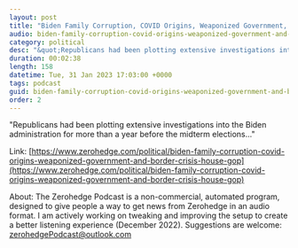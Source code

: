 ```yaml
---
layout: post
title: "Biden Family Corruption, COVID Origins, Weaponized Government, And Border Crisis: House GOP Kicks Off Investigations"
audio: biden-family-corruption-covid-origins-weaponized-government-and-border-crisis-house-gop-0
category: political
desc: "&quot;Republicans had been plotting extensive investigations into the Biden administration for more than a year before the midterm elections...&quot;"
duration: 00:02:38
length: 158
datetime: Tue, 31 Jan 2023 17:03:00 +0000
tags: podcast
guid: biden-family-corruption-covid-origins-weaponized-government-and-border-crisis-house-gop-0
order: 2
---
```

&quot;Republicans had been plotting extensive investigations into the Biden administration for more than a year before the midterm elections...&quot;

Link: [https://www.zerohedge.com/political/biden-family-corruption-covid-origins-weaponized-government-and-border-crisis-house-gop](https://www.zerohedge.com/political/biden-family-corruption-covid-origins-weaponized-government-and-border-crisis-house-gop)

About: The Zerohedge Podcast is a non-commercial, automated program, designed to give people a way to get news from Zerohedge in an audio format.  I am actively working on tweaking and improving the setup to create a better listening experience (December 2022).  Suggestions are welcome: [zerohedgePodcast@outlook.com](mailto:zerohedgePodcast@outlook.com)